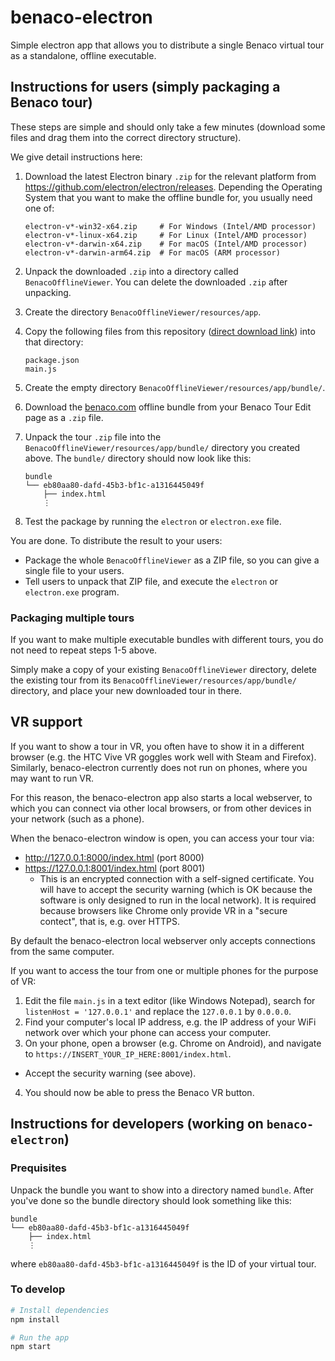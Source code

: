 # benaco-electron

Simple electron app that allows you to distribute a single Benaco
virtual tour as a standalone, offline executable.

## Instructions for users (simply packaging a Benaco tour)

These steps are simple and should only take a few minutes (download some files and drag them into the correct directory structure).

We give detail instructions here:

1. Download the latest Electron binary `.zip` for the relevant platform
   from https://github.com/electron/electron/releases.
   Depending the Operating System that you want to make the offline bundle for, you usually need one of:
   ```
   electron-v*-win32-x64.zip     # For Windows (Intel/AMD processor)
   electron-v*-linux-x64.zip     # For Linux (Intel/AMD processor)
   electron-v*-darwin-x64.zip    # For macOS (Intel/AMD processor)
   electron-v*-darwin-arm64.zip  # For macOS (ARM processor)
   ```
2. Unpack the downloaded `.zip` into a directory called `BenacoOfflineViewer`.
   You can delete the downloaded `.zip` after unpacking.
3. Create the directory `BenacoOfflineViewer/resources/app`.
4. Copy the following files from this repository ([direct download link](https://github.com/benaco/benaco-electron/archive/refs/heads/master.zip)) into that directory:

    ```
    package.json
    main.js
    ```
5. Create the empty directory `BenacoOfflineViewer/resources/app/bundle/`.
6. Download the [benaco.com](https://benaco.com) offline bundle from your Benaco Tour Edit page as a `.zip` file.
7. Unpack the tour `.zip` file into the `BenacoOfflineViewer/resources/app/bundle/` directory you created above.
   The `bundle/` directory should now look like this:
   
    ```
    bundle
    └── eb80aa80-dafd-45b3-bf1c-a1316445049f
        ├── index.html
        ⋮
    ```
9. Test the package by running the `electron` or `electron.exe` file.

You are done. To distribute the result to your users:

* Package the whole `BenacoOfflineViewer` as a ZIP file, so you can give a single file to your users.
* Tell users to unpack that ZIP file, and execute the `electron` or `electron.exe` program.


### Packaging multiple tours

If you want to make multiple executable bundles with different tours, you do not need to repeat steps 1-5 above.

Simply make a copy of your existing `BenacoOfflineViewer` directory, delete the existing tour from its `BenacoOfflineViewer/resources/app/bundle/` directory, and place your new downloaded tour in there.


## VR support

If you want to show a tour in VR, you often have to show it in a different browser (e.g. the HTC Vive VR goggles work well with Steam and Firefox).
Similarly, benaco-electron currently does not run on phones, where you may want to run VR.

For this reason, the benaco-electron app also starts a local webserver, to which you can connect via other local browsers, or from other devices in your network (such as a phone).

When the benaco-electron window is open, you can access your tour via:

* http://127.0.0.1:8000/index.html (port 8000)
* https://127.0.0.1:8001/index.html (port 8001)
  * This is an encrypted connection with a self-signed certificate. You will have to accept the security warning (which is OK because the software is only designed to run in the local network).
    It is required because browsers like Chrome only provide VR in a "secure contect", that is, e.g. over HTTPS.

By default the benaco-electron local webserver only accepts connections from the same computer.

If you want to access the tour from one or multiple phones for the purpose of VR:

1. Edit the file `main.js` in a text editor (like Windows Notepad), search for `listenHost = '127.0.0.1'` and replace the `127.0.0.1` by `0.0.0.0`.
2. Find your computer's local IP address, e.g. the IP address of your WiFi network over which your phone can access your computer.
3. On your phone, open a browser (e.g. Chrome on Android), and navigate to `https://INSERT_YOUR_IP_HERE:8001/index.html`.
  * Accept the security warning (see above).
4. You should now be able to press the Benaco VR button.


## Instructions for developers (working on `benaco-electron`)

### Prequisites

Unpack the bundle you want to show into a directory named `bundle`. After
you've done so the bundle directory should look something like this:

```
bundle
└── eb80aa80-dafd-45b3-bf1c-a1316445049f
    ├── index.html
    ⋮
```

where `eb80aa80-dafd-45b3-bf1c-a1316445049f` is the ID of your virtual tour.

### To develop

```bash
# Install dependencies
npm install

# Run the app
npm start
```
